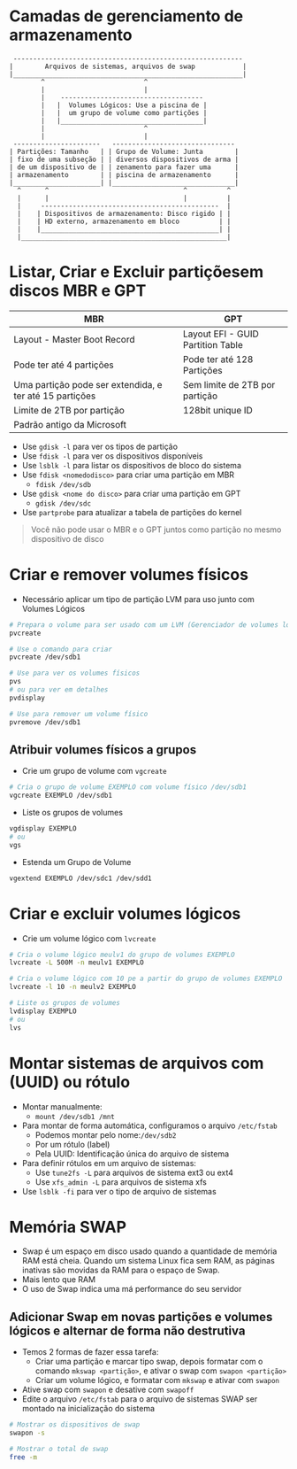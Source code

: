 # Camadas de gerenciamento de armazenamento

```
 ----------------------------------------------------------
|        Arquivos de sistemas, arquivos de swap            |
|__________________________________________________________|
        ^                         ^
        |                         |
        |    ------------------------------------
        |   |  Volumes Lógicos: Use a piscina de |
        |   |  um grupo de volume como partições |
        |   |____________________________________|
        |                         ^
        |                         |
 ----------------------   -------------------------------
| Partições: Tamanho   | | Grupo de Volume: Junta        |
| fixo de uma subseção | | diversos dispositivos de arma |
| de um dispositivo de | | zenamento para fazer uma      |
| armazenamento        | | piscina de armazenamento      |
|______________________| |_______________________________|
  ^      ^                                  ^          ^
  |      |                                  |          |
  |     ---------------------------------------------  |
  |    | Dispositivos de armazenamento: Disco rigido | |
  |    | HD externo, armazenamento em bloco          | |
  |    |_____________________________________________| |
  |____________________________________________________|
```

# Listar, Criar e Excluir partiçõesem discos MBR e GPT

| MBR | GPT |
| --- | --- |
| Layout - Master Boot Record | Layout EFI - GUID Partition Table |
| Pode ter até 4 partições | Pode ter até 128 Partições |
| Uma partição pode ser extendida, e ter até 15 partições | Sem limite de 2TB por partição |
| Limite de 2TB por partição | 128bit unique ID |
| Padrão antigo da Microsoft | |

* Use `gdisk -l` para ver os tipos de partição
* Use `fdisk -l` para ver os dispositivos disponíveis
* Use `lsblk -l` para listar os dispositivos de bloco do sistema
* Use `fdisk <nomedodisco>` para criar uma partição em MBR
  - `fdisk /dev/sdb`
* Use `gdisk <nome do disco>` para criar uma partição em GPT
  - `gdisk /dev/sdc`
* Use `partprobe` para atualizar a tabela de partições do kernel

> Você não pode usar o MBR e o GPT juntos como partição no mesmo dispositivo de disco

# Criar e remover volumes físicos

* Necessário aplicar um tipo de partição LVM para uso junto com Volumes Lógicos

```bash
# Prepara o volume para ser usado com um LVM (Gerenciador de volumes lógicos)
pvcreate

# Use o comando para criar
pvcreate /dev/sdb1

# Use para ver os volumes físicos 
pvs
# ou para ver em detalhes
pvdisplay

# Use para remover um volume físico
pvremove /dev/sdb1
```

## Atribuir volumes físicos a grupos

* Crie um grupo de volume com `vgcreate`

```bash
# Cria o grupo de volume EXEMPLO com volume físico /dev/sdb1
vgcreate EXEMPLO /dev/sdb1
```

* Liste os grupos de volumes

```bash
vgdisplay EXEMPLO
# ou
vgs
```

* Estenda um Grupo de Volume

```bash
vgextend EXEMPLO /dev/sdc1 /dev/sdd1
```

# Criar e excluir volumes lógicos

* Crie um volume lógico com `lvcreate`

```bash
# Cria o volume lógico meulv1 do grupo de volumes EXEMPLO
lvcreate -L 500M -n meulv1 EXEMPLO

# Cria o volume lógico com 10 pe a partir do grupo de volumes EXEMPLO
lvcreate -l 10 -n meulv2 EXEMPLO

# Liste os grupos de volumes
lvdisplay EXEMPLO
# ou
lvs
```

# Montar sistemas de arquivos com (UUID) ou rótulo

* Montar manualmente:
  - `mount /dev/sdb1 /mnt`
* Para montar de forma automática, configuramos o arquivo `/etc/fstab`
  - Podemos montar pelo nome:`/dev/sdb2`
  - Por um rótulo (label)
  - Pela UUID: Identificação única do arquivo de sistema
* Para definir rótulos em um arquivo de sistemas:
  - Use `tune2fs -L` para arquivos de sistema ext3 ou ext4 
  - Use `xfs_admin -L` para arquivos de sistema xfs
* Use `lsblk -fi` para ver o tipo de arquivo de sistemas

# Memória SWAP

* Swap é um espaço em disco usado quando a quantidade de memória RAM está cheia. Quando um sistema Linux fica sem RAM, as páginas inativas são movidas da RAM para o espaço de Swap.
* Mais lento que RAM
* O uso de Swap indica uma má performance do seu servidor

## Adicionar Swap em novas partições e volumes lógicos e alternar de forma não destrutiva

* Temos 2 formas de fazer essa tarefa:
  -  Criar uma partição e marcar tipo swap, depois formatar com o comando `mkswap <partição>`, e ativar o swap com `swapon <partição>`
  - Criar um volume lógico, e formatar com `mkswap` e ativar com `swapon`
* Ative swap com `swapon` e desative com `swapoff`
* Edite o arquivo `/etc/fstab` para o arquivo de sistemas SWAP ser montado na inicialização do sistema

```bash
# Mostrar os dispositivos de swap
swapon -s

# Mostrar o total de swap
free -m
```

